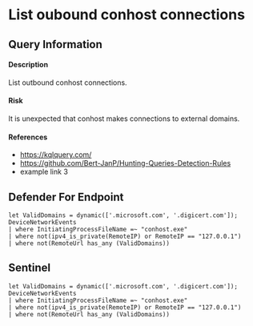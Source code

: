 # List oubound conhost connections

## Query Information

#### Description
List outbound conhost connections.

#### Risk
It is unexpected that conhost makes connections to external domains.

#### References
- https://kqlquery.com/
- https://github.com/Bert-JanP/Hunting-Queries-Detection-Rules
- example link 3

## Defender For Endpoint
```KQL
let ValidDomains = dynamic(['.microsoft.com', '.digicert.com']);
DeviceNetworkEvents
| where InitiatingProcessFileName =~ "conhost.exe"
| where not(ipv4_is_private(RemoteIP) or RemoteIP == "127.0.0.1")
| where not(RemoteUrl has_any (ValidDomains))
```
## Sentinel
```KQL
let ValidDomains = dynamic(['.microsoft.com', '.digicert.com']);
DeviceNetworkEvents
| where InitiatingProcessFileName =~ "conhost.exe"
| where not(ipv4_is_private(RemoteIP) or RemoteIP == "127.0.0.1")
| where not(RemoteUrl has_any (ValidDomains))
```